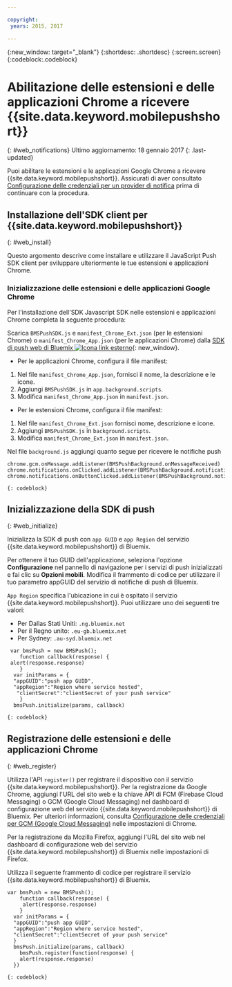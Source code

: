 ```yaml
---

copyright:
 years: 2015, 2017

---
```


{:new_window: target="_blank"}
{:shortdesc: .shortdesc}
{:screen:.screen}
{:codeblock:.codeblock}

# Abilitazione delle estensioni e delle applicazioni Chrome a ricevere {{site.data.keyword.mobilepushshort}}
{: #web_notifications}
Ultimo aggiornamento: 18 gennaio 2017
{: .last-updated}

Puoi abilitare le estensioni e le applicazioni Google Chrome a ricevere  {{site.data.keyword.mobilepushshort}}. Assicurati di aver consultato [Configurazione delle credenziali per un provider di notifica](t__main_push_config_provider.html) prima di continuare con la procedura.

## Installazione dell'SDK client per {{site.data.keyword.mobilepushshort}}
{: #web_install}

Questo argomento descrive come installare e utilizzare il JavaScript Push SDK client per sviluppare ulteriormente le tue estensioni e applicazioni Chrome.

### Inizializzazione delle estensioni e delle applicazioni Google Chrome

Per l'installazione dell'SDK Javascript SDK nelle estensioni e applicazioni Chrome completa la seguente procedura:

Scarica `BMSPushSDK.js` e `manifest_Chrome_Ext.json` (per le estensioni Chrome) o `manifest_Chrome_App.json` (per le applicazioni Chrome) dalla [SDK di push web di Bluemix ![Icona link esterno](../../icons/launch-glyph.svg "Icona link esterno")](https://codeload.github.com/ibm-bluemix-mobile-services/bms-clientsdk-javascript-webpush/zip/master "Icona link esterno"){: new_window}.



- Per le applicazioni Chrome, configura il file manifest:
 1. Nel file `manifest_Chrome_App.json`, fornisci il nome, la descrizione e le icone.
 2. Aggiungi `BMSPushSDK.js` in `app.background.scripts`.
 3. Modifica `manifest_Chrome_App.json` in `manifest.json`.

- Per le estensioni Chrome, configura il file manifest:
 1. Nel file `manifest_Chrome_Ext.json` fornisci nome, descrizione e icone.
 2. Aggiungi `BMSPushSDK.js` in `background.scripts`.
 3. Modifica `manifest_Chrome_Ext.json` in `manifest.json`.

Nel file `background.js` aggiungi quanto segue per ricevere le notifiche push 
```
chrome.gcm.onMessage.addListener(BMSPushBackground.onMessageReceived)
chrome.notifications.onClicked.addListener(BMSPushBackground.notification_onClicked);
chrome.notifications.onButtonClicked.addListener(BMSPushBackground.notifiation_buttonClicked); 
```
	{: codeblock}



## Inizializzazione della SDK di push 
{: #web_initialize}

Inizializza la SDK di push con `app GUID` e `app Region` del servizio {{site.data.keyword.mobilepushshort}} di Bluemix.  

Per ottenere il tuo GUID dell'applicazione, seleziona l'opzione **Configurazione** nel pannello di navigazione per i servizi di push inizializzati e fai clic su **Opzioni mobili**. Modifica il frammento di codice per utilizzare il tuo parametro appGUID del servizio di notifiche di push di Bluemix.

`App Region` specifica l'ubicazione in cui è ospitato il servizio {{site.data.keyword.mobilepushshort}}. Puoi utilizzare uno dei seguenti tre valori:

 - Per Dallas Stati Uniti:	 `.ng.bluemix.net`
 - Per il Regno unito:			 `.eu-gb.bluemix.net`
 - Per Sydney:		 `.au-syd.bluemix.net`

```
 var bmsPush = new BMSPush();
    function callback(response) {
 alert(response.response)
    }
  var initParams = {
  "appGUID":"push app GUID",
  "appRegion":"Region where service hosted",
   "clientSecret":"clientSecret of your push service"
    }
  bmsPush.initialize(params, callback)
```
	{: codeblock}

## Registrazione delle estensioni e delle applicazioni Chrome
{: #web_register}

Utilizza l'API `register()` per registrare il dispositivo con il servizio {{site.data.keyword.mobilepushshort}}. Per la registrazione da Google Chrome, aggiungi l'URL del sito web e la chiave API di FCM (Firebase Cloud Messaging) o GCM (Google Cloud Messaging) nel dashboard di configurazione web del servizio {{site.data.keyword.mobilepushshort}} di Bluemix. Per ulteriori informazioni, consulta [Configurazione delle credenziali per GCM (Google Cloud Messaging)](t_push_provider_android.html) nelle impostazioni di Chrome.

Per la registrazione da Mozilla Firefox, aggiungi l'URL del sito web nel dashboard di configurazione web del servizio {{site.data.keyword.mobilepushshort}} di Bluemix nelle impostazioni di Firefox.

Utilizza il seguente frammento di codice per registrare il servizio {{site.data.keyword.mobilepushshort}} di Bluemix.
```
var bmsPush = new BMSPush();
    function callback(response) {
     alert(response.response)
    }
  var initParams = {
  "appGUID":"push app GUID",
  "appRegion":"Region where service hosted",
  "clientSecret":"clientSecret of your push service"
  }
  bmsPush.initialize(params, callback)
    bmsPush.register(function(response) {
    alert(response.response)
  })
```
    {: codeblock}




